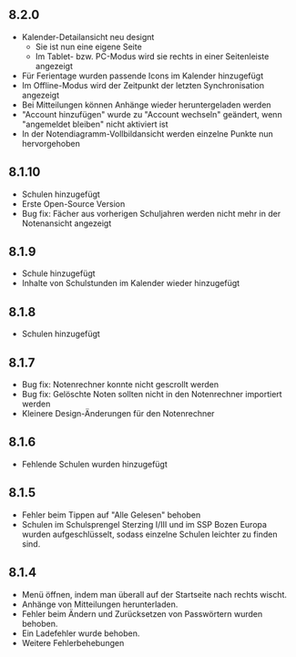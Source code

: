 ## 8.2.0
- Kalender-Detailansicht neu designt
  - Sie ist nun eine eigene Seite
  - Im Tablet- bzw. PC-Modus wird sie rechts in einer Seitenleiste angezeigt
- Für Ferientage wurden passende Icons im Kalender hinzugefügt
- Im Offline-Modus wird der Zeitpunkt der letzten Synchronisation angezeigt
- Bei Mitteilungen können Anhänge wieder heruntergeladen werden
- "Account hinzufügen" wurde zu "Account wechseln" geändert, wenn "angemeldet bleiben" nicht aktiviert ist
- In der Notendiagramm-Vollbildansicht werden einzelne Punkte nun hervorgehoben

## 8.1.10
- Schulen hinzugefügt
- Erste Open-Source Version
- Bug fix: Fächer aus vorherigen Schuljahren werden nicht mehr in der Notenansicht angezeigt

## 8.1.9
- Schule hinzugefügt
- Inhalte von Schulstunden im Kalender wieder hinzugefügt

## 8.1.8
- Schulen hinzugefügt

## 8.1.7
- Bug fix: Notenrechner konnte nicht gescrollt werden
- Bug fix: Gelöschte Noten sollten nicht in den Notenrechner importiert werden
- Kleinere Design-Änderungen für den Notenrechner

## 8.1.6
- Fehlende Schulen wurden hinzugefügt

## 8.1.5
- Fehler beim Tippen auf "Alle Gelesen" behoben
- Schulen im Schulsprengel Sterzing I/III und im SSP Bozen Europa wurden aufgeschlüsselt,
  sodass einzelne Schulen leichter zu finden sind.

## 8.1.4
- Menü öffnen, indem man überall auf der Startseite nach rechts wischt.
- Anhänge von Mitteilungen herunterladen.
- Fehler beim Ändern und Zurücksetzen von Passwörtern wurden behoben.
- Ein Ladefehler wurde behoben.
- Weitere Fehlerbehebungen
